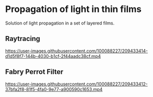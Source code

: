 # Propagation of light in thin films

Solution of light propagation in a set of layered films.

## Raytracing


https://user-images.githubusercontent.com/100088227/209433414-d1d5f8f7-144b-4030-b1cf-2f44aadc38cf.mp4

## Fabry Perrot Filter

https://user-images.githubusercontent.com/100088227/209433412-37bfa2f8-81f5-4fa0-9e77-a900590c1653.mp4

